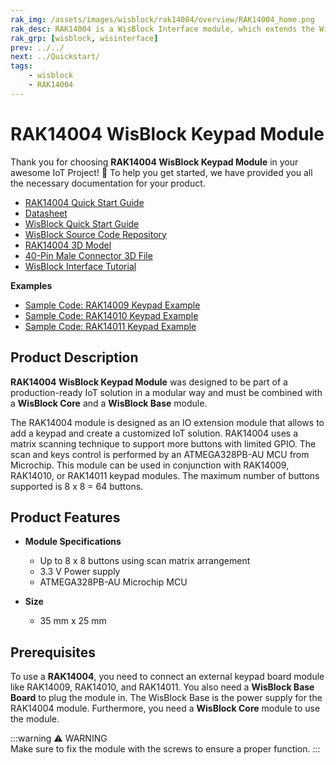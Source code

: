 ```yaml
---
rak_img: /assets/images/wisblock/rak14004/overview/RAK14004_home.png
rak_desc: RAK14004 is a WisBlock Interface module, which extends the WisBlock system with a keypad interface. 
rak_grp: [wisblock, wisinterface]
prev: ../../
next: ../Quickstart/
tags:
    - wisblock
    - RAK14004
---
```


# RAK14004 WisBlock Keypad Module

Thank you for choosing **RAK14004 WisBlock Keypad Module** in your awesome IoT Project! 🎉 To help you get started, we have provided you all the necessary documentation for your product.

* [RAK14004 Quick Start Guide](../Quickstart/)
* [Datasheet](../Datasheet/)
* <a href="../../Quickstart/" target="_blank">WisBlock Quick Start Guide</a>
* [WisBlock Source Code Repository](https://github.com/RAKWireless/WisBlock/)
* [RAK14004 3D Model](https://downloads.rakwireless.com/3D_File/WisBlock/3D_RAK14004.stp)
* [40-Pin Male Connector 3D File](https://downloads.rakwireless.com/3D_File/Accessory/WisConnector/M40S1003K6M.stp)
* [WisBlock Interface Tutorial](/Knowledge-Hub/Learn/WisBlock-IO-Tutorial/)

**Examples**

* [Sample Code: RAK14009 Keypad Example](../Quickstart/#rak14009-keypad-example/)
* [Sample Code: RAK14010 Keypad Example](../Quickstart/#rak14010-keypad-example/)
* [Sample Code: RAK14011 Keypad Example](../Quickstart/#rak14011-keypad-example/) 

## Product Description

**RAK14004 WisBlock Keypad Module** was designed to be part of a production-ready IoT solution in a modular way and must be combined with a **WisBlock Core** and a **WisBlock Base** module. 

The RAK14004 module is designed as an IO extension module that allows to add a keypad and create a customized IoT solution. RAK14004 uses a matrix scanning technique to support more buttons with limited GPIO. The scan and keys control is performed by an ATMEGA328PB-AU MCU from Microchip. This module can be used in conjunction with RAK14009, RAK14010, or RAK14011 keypad modules. The maximum number of buttons supported is 8 x 8 = 64 buttons.

## Product Features

* **Module Specifications** 

    * Up to 8 x 8 buttons using scan matrix arrangement
    * 3.3&nbsp;V Power supply  
    * ATMEGA328PB-AU Microchip MCU 

* **Size**    
    * 35&nbsp;mm x 25&nbsp;mm  

## Prerequisites

To use a **RAK14004**, you need to connect an external keypad board module like RAK14009, RAK14010, and RAK14011. You also need a **WisBlock Base Board** to plug the module in. The WisBlock Base is the power supply for the RAK14004 module. Furthermore, you need a **WisBlock Core** module to use the module.

:::warning ⚠️ WARNING    
Make sure to fix the module with the screws to ensure a proper function.
:::
